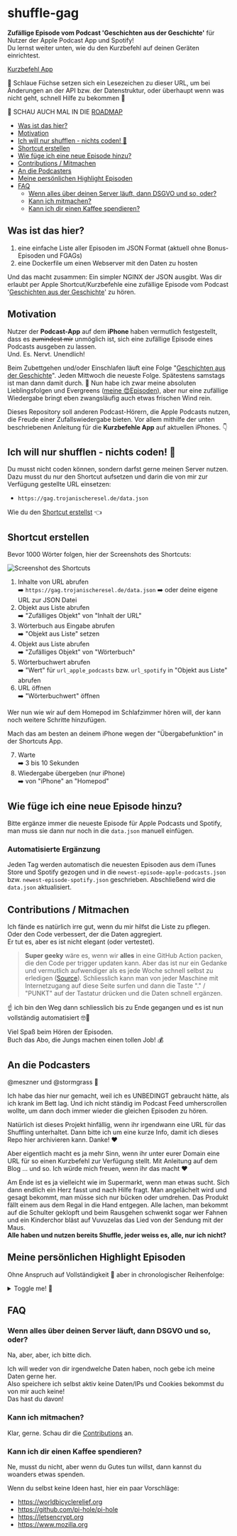 # shuffle-gag<!-- omit from toc -->

**Zufällige Episode vom Podcast 'Geschichten aus der Geschichte'** für Nutzer der Apple Podcast App und Spotify!  
Du lernst weiter unten, wie du den Kurzbefehl auf deinen Geräten einrichtest.  

[Kurzbefehl App](https://apps.apple.com/de/app/kurzbefehle/id915249334)

🦊 Schlaue Füchse setzen sich ein Lesezeichen zu dieser URL, um bei Änderungen an der API bzw. der Datenstruktur, oder überhaupt wenn was nicht geht, schnell Hilfe zu bekommen 🐒

🙏 SCHAU AUCH MAL IN DIE [ROADMAP](Roadmap.md)<!-- omit in toc -->

- [Was ist das hier?](#was-ist-das-hier)
- [Motivation](#motivation)
- [Ich will nur shufflen - nichts coden! 🚀](#ich-will-nur-shufflen---nichts-coden-)
- [Shortcut erstellen](#shortcut-erstellen)
- [Wie füge ich eine neue Episode hinzu?](#wie-füge-ich-eine-neue-episode-hinzu)
- [Contributions / Mitmachen](#contributions--mitmachen)
- [An die Podcasters](#an-die-podcasters)
- [Meine persönlichen Highlight Episoden](#meine-persönlichen-highlight-episoden)
- [FAQ](#faq)
  - [Wenn alles über deinen Server läuft, dann DSGVO und so, oder?](#wenn-alles-über-deinen-server-läuft-dann-dsgvo-und-so-oder)
  - [Kann ich mitmachen?](#kann-ich-mitmachen)
  - [Kann ich dir einen Kaffee spendieren?](#kann-ich-dir-einen-kaffee-spendieren)

## Was ist das hier?

1. eine einfache Liste aller Episoden im JSON Format (aktuell ohne Bonus-Episoden und FGAGs)
2. eine Dockerfile um einen Webserver mit den Daten zu hosten

Und das macht zusammen: Ein simpler NGINX der JSON ausgibt. Was dir erlaubt per Apple Shortcut/Kurzbefehle eine zufällige Episode vom Podcast '[Geschichten aus der Geschichte](https://www.geschichte.fm)' zu hören.

## Motivation

Nutzer der **Podcast-App** auf dem **iPhone** haben vermutlich festgestellt, dass es ~~zumindest mir~~ unmöglich ist, sich eine zufällige Episode eines Podcasts ausgeben zu lassen.  
Und. Es. Nervt. Unendlich!  

Beim Zubettgehen und/oder Einschlafen läuft eine Folge "[Geschichten aus der Geschichte](https://www.geschichte.fm)". Jeden Mittwoch die neueste Folge. Spätestens samstags ist man dann damit durch. 🙈 Nun habe ich zwar meine absoluten Lieblingsfolgen und Evergreens ([meine 😍Episoden](#meine-persönlichen-highlight-episoden)), aber nur eine zufällige Wiedergabe bringt eben zwangsläufig auch etwas frischen Wind rein.

Dieses Repository soll anderen Podcast-Hörern, die Apple Podcasts nutzen, die Freude einer Zufallswiedergabe bieten. Vor allem mithilfe der unten beschriebenen Anleitung für die **Kurzbefehle App** auf aktuellen iPhones. 👇

## Ich will nur shufflen - nichts coden! 🚀

Du musst nicht coden können, sondern darfst gerne meinen Server nutzen.  
Dazu musst du nur den Shortcut aufsetzen und darin die von mir zur Verfügung gestellte URL einsetzen:  

- `https://gag.trojanischeresel.de/data.json`

Wie du den [Shortcut erstellst](#shortcut-erstellen) 👈

## Shortcut erstellen

Bevor 1000 Wörter folgen, hier der Screenshots des Shortcuts:

![Screenshot des Shortcuts](./docs/screenshot.jpeg)

1. Inhalte von URL abrufen  
    ➡️ `https://gag.trojanischeresel.de/data.json` 
    ➡️ oder deine eigene URL zur JSON Datei
2. Objekt aus Liste abrufen  
    ➡️ "Zufälliges Objekt" von "Inhalt der URL"
3. Wörterbuch aus Eingabe abrufen  
    ➡️ "Objekt aus Liste" setzen
4. Objekt aus Liste abrufen  
    ➡️ "Zufälliges Objekt" von "Wörterbuch"
5. Wörterbuchwert abrufen  
    ➡️ "Wert" für `url_apple_podcasts` bzw. `url_spotify` in "Objekt aus Liste" abrufen
6. URL öffnen  
    ➡️ "Wörterbuchwert" öffnen

Wer nun wie wir auf dem Homepod im Schlafzimmer hören will, der kann noch weitere Schritte hinzufügen.

Mach das am besten an deinem iPhone wegen der "Übergabefunktion" in der Shortcuts App.

7. Warte  
    ➡️ 3 bis 10 Sekunden
8. Wiedergabe übergeben (nur iPhone)  
    ➡️ von "iPhone" an "Homepod"

## Wie füge ich eine neue Episode hinzu?

Bitte ergänze immer die neueste Episode für Apple Podcasts und Spotify,  
man muss sie dann nur noch in die `data.json` manuell einfügen.

### Automatisierte Ergänzung<!-- omit in toc -->

Jeden Tag werden automatisch die neuesten Episoden aus dem iTunes Store und Spotify gezogen und in die `newest-episode-apple-podcasts.json` bzw. `newest-episode-spotify.json` geschrieben. Abschließend wird die `data.json` aktualisiert.

## Contributions / Mitmachen

Ich fände es natürlich irre gut, wenn du mir hilfst die Liste zu pflegen.  
Oder den Code verbessert, der die Daten aggregiert.  
Er tut es, aber es ist nicht elegant (oder vertestet).

> **Super geeky** wäre es, wenn wir **alles** in eine GitHub Action packen, die den Code per trigger updaten kann. Aber das ist nur ein Gedanke und vermutlich aufwendiger als es jede Woche schnell selbst zu erledigen ([Source](https://xkcd.com/1205/)). Schliesslich kann man von jeder Maschine mit Internetzugang auf diese Seite surfen und dann die Taste "." / "PUNKT" auf der Tastatur drücken und die Daten schnell ergänzen.

☝️ ich bin den Weg dann schliesslich bis zu Ende gegangen und es ist nun vollständig automatisiert 🤓😬

Viel Spaß beim Hören der Episoden.  
Buch das Abo, die Jungs machen einen tollen Job! 💰

## An die Podcasters

@meszner und @stormgrass 👋

Ich habe das hier nur gemacht, weil ich es UNBEDINGT gebraucht hätte, als ich krank im Bett lag. Und ich nicht ständig im Podcast Feed umherscrollen wollte, um dann doch immer wieder die gleichen Episoden zu hören.

Natürlich ist dieses Projekt hinfällig, wenn ihr irgendwann eine URL für das Shuffling unterhaltet. Dann bitte ich um eine kurze Info, damit ich dieses Repo hier archivieren kann. Danke! ❤️

Aber eigentlich macht es ja mehr Sinn, wenn ihr unter eurer Domain eine URL für so einen Kurzbefehl zur Verfügung stellt. Mit Anleitung auf dem Blog ... und so. Ich würde mich freuen, wenn ihr das macht ❤️

Am Ende ist es ja vielleicht wie im Supermarkt, wenn man etwas sucht. Sich dann endlich ein Herz fasst und nach Hilfe fragt. Man angelächelt wird und gesagt bekommt, man müsse sich nur bücken oder umdrehen. Das Produkt fällt einem aus dem Regal in die Hand entgegen. Alle lachen, man bekommt auf die Schulter geklopft und beim Rausgehen schwenkt sogar wer Fahnen und ein Kinderchor bläst auf Vuvuzelas das Lied von der Sendung mit der Maus.  
**Alle haben und nutzen bereits Shuffle, jeder weiss es, alle, nur ich nicht?**

## Meine persönlichen Highlight Episoden

Ohne Anspruch auf Vollständigkeit 🥸 aber in chronologischer Reihenfolge:

<details><summary>Toggle me! 🥳</summary>

- GAG26 - Wie der Champagner zu seinen Bläschen kam [zur Folge](https://podcasts.apple.com/de/podcast/geschichten-aus-der-geschichte/id1044844618?i=1000365199724)
- GAG61 - Die niederländische 'Tulpenmanie' (und warum sie gar nicht so schlimm war) [zur Folge](https://podcasts.apple.com/de/podcast/geschichten-aus-der-geschichte/id1044844618?i=1000378200683)
- GAG85 - Ein Arm, ein Hai, ein Kriminalfall [zur Folge](https://podcasts.apple.com/de/podcast/geschichten-aus-der-geschichte/id1044844618?i=1000385388548)
- GAG104 - Crécy - Chronik eines Versagens [zur Folge](https://podcasts.apple.com/de/podcast/geschichten-aus-der-geschichte/id1044844618?i=1000392482829)
- GAG120 - Die Rückkehr des Martin Guerre [zur Folge](https://podcasts.apple.com/de/podcast/geschichten-aus-der-geschichte/id1044844618?i=1000399513604)
- GAG139 - Als Voltaire die Lotterie knackte und steinreich wurde [zur Folge](https://podcasts.apple.com/de/podcast/geschichten-aus-der-geschichte/id1044844618?i=1000412192106)
- GAG151 - Manjirō, der erste Japaner in Amerika [zur Folge](https://podcasts.apple.com/de/podcast/geschichten-aus-der-geschichte/id1044844618?i=1000417848647)
- GAG154 - La Maupin, die duellierende Opernsängerin [zur Folge](https://podcasts.apple.com/de/podcast/geschichten-aus-der-geschichte/id1044844618?i=1000419145347)
- GAG173 - Der gefährliche Garten von Vaux-le-Vicomte [zur Folge](https://podcasts.apple.com/de/podcast/geschichten-aus-der-geschichte/id1044844618?i=1000427760439)
- GAG184 - Katharina Kepler – ein Hexenprozess in der Frühen Neuzeit [zur Folge](https://podcasts.apple.com/de/podcast/geschichten-aus-der-geschichte/id1044844618?i=1000434026525)
- GAG199 - UC 71 und der U-Boot-Krieg im Ersten Weltkrieg [zur Folge](https://podcasts.apple.com/de/podcast/geschichten-aus-der-geschichte/id1044844618?i=1000444665828)
- GAG205 - Die Befreiung von Schloss Itter [zur Folge](https://podcasts.apple.com/de/podcast/geschichten-aus-der-geschichte/id1044844618?i=1000447991082)
- GAG219 - Die Kotze-Affäre [zur Folge](https://podcasts.apple.com/de/podcast/geschichten-aus-der-geschichte/id1044844618?i=1000458628401)
- GAG244 - Die Mühle von Auriol und warum ihre Zerstörung eine Besetzung Frankreichs verhindert hat [zur Folge](https://podcasts.apple.com/de/podcast/geschichten-aus-der-geschichte/id1044844618?i=1000475920023)
- GAG245 - Operation Paul Bunyan [zur Folge](https://podcasts.apple.com/de/podcast/geschichten-aus-der-geschichte/id1044844618?i=1000476630178)
- GAG248 - Der Venustransit von 1761/69 und das erste wissenschaftliche Großprojekt [zur Folge](https://podcasts.apple.com/de/podcast/geschichten-aus-der-geschichte/id1044844618?i=1000479385823)
- GAG258 - Der Andrews Raid - Eine Lokomotive auf Abwegen [zur Folge](https://podcasts.apple.com/de/podcast/geschichten-aus-der-geschichte/id1044844618?i=1000489908196)
- GAG259 - Operation Mincemeat – Eine Geheimdienstaktion während des Zweiten Weltkriegs [zur Folge](https://podcasts.apple.com/de/podcast/geschichten-aus-der-geschichte/id1044844618?i=1000490585058)
- GAG266 - Die Schlacht von Azincourt [zur Folge](https://podcasts.apple.com/de/podcast/geschichten-aus-der-geschichte/id1044844618?i=1000496401450)
- GAG275 - Victor Lustig – Der Mann, der den Eiffelturm verkaufte [zur Folge](https://podcasts.apple.com/de/podcast/geschichten-aus-der-geschichte/id1044844618?i=1000503871113)
- GAG309 - Die Bestie des Gévaudan [zur Folge](https://podcasts.apple.com/de/podcast/geschichten-aus-der-geschichte/id1044844618?i=1000533067723)
- GAG312 - Der beste aller Ritter – das Leben von Guillaume le Maréchal [zur Folge](https://podcasts.apple.com/de/podcast/geschichten-aus-der-geschichte/id1044844618?i=1000535387902)
- GAG331 - Wie Tetris die Welt eroberte [zur Folge](https://podcasts.apple.com/de/podcast/geschichten-aus-der-geschichte/id1044844618?i=1000549035712)
- GAG354 - Die Halsbandaffäre [zur Folge](https://podcasts.apple.com/de/podcast/geschichten-aus-der-geschichte/id1044844618?i=1000568931104)
- GAG362 - Bayerns letzte Kurfürstin [zur Folge](https://podcasts.apple.com/de/podcast/geschichten-aus-der-geschichte/id1044844618?i=1000577840766)
- GAG365 - The Ghost Army [zur Folge](https://podcasts.apple.com/de/podcast/geschichten-aus-der-geschichte/id1044844618?i=1000580158090)
- GAG377 - Aufstieg und Fall des Templerordens [zur Folge](https://podcasts.apple.com/de/podcast/geschichten-aus-der-geschichte/id1044844618?i=1000590045562)
- GAG383 - Bletchley Park [zur Folge](https://podcasts.apple.com/de/podcast/geschichten-aus-der-geschichte/id1044844618?i=1000596383457)
- GAG406 - Die SMS Wolf und die Piraten des Kaisers [zur Folge](https://podcasts.apple.com/de/podcast/geschichten-aus-der-geschichte/id1044844618?i=1000619254302)
- GAG413 - Paracelsus – Arzt und Alchemist [zur Folge](https://podcasts.apple.com/de/podcast/geschichten-aus-der-geschichte/id1044844618?i=1000625306816)

</details>

## FAQ

### Wenn alles über deinen Server läuft, dann DSGVO und so, oder?

Na, aber, aber, ich bitte dich. 

Ich will weder von dir irgendwelche Daten haben, noch gebe ich meine Daten gerne her.  
Also speichere ich selbst aktiv keine Daten/IPs und Cookies bekommst du von mir auch keine!  
Das hast du davon!

### Kann ich mitmachen?

Klar, gerne. Schau dir die [Contributions](#contributions--mitmachen) an.

### Kann ich dir einen Kaffee spendieren?

Ne, musst du nicht, aber wenn du Gutes tun willst, dann kannst du woanders etwas spenden.

Wenn du selbst keine Ideen hast, hier ein paar Vorschläge:

- https://worldbicyclerelief.org
- https://github.com/pi-hole/pi-hole
- https://letsencrypt.org
- https://www.mozilla.org
